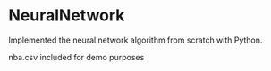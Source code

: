 # NeuralNetwork
Implemented the neural network algorithm from scratch with Python.

nba.csv included for demo purposes
